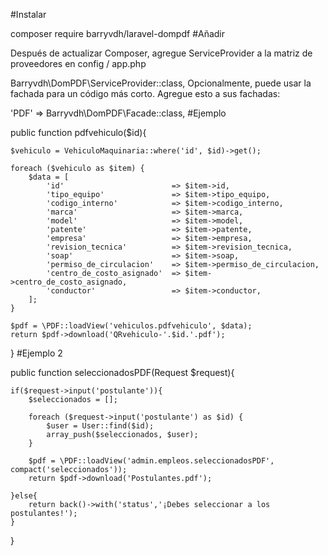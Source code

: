 #Instalar

composer require barryvdh/laravel-dompdf
#Añadir

Después de actualizar Composer, agregue ServiceProvider a la matriz de proveedores en config / app.php

Barryvdh\DomPDF\ServiceProvider::class,
Opcionalmente, puede usar la fachada para un código más corto. Agregue esto a sus fachadas:

'PDF' => Barryvdh\DomPDF\Facade::class,
#Ejemplo

public function pdfvehiculo($id){

    $vehiculo = VehiculoMaquinaria::where('id', $id)->get();

    foreach ($vehiculo as $item) {
        $data = [
            'id'                        => $item->id,
            'tipo_equipo'               => $item->tipo_equipo,
            'codigo_interno'            => $item->codigo_interno,
            'marca'                     => $item->marca,
            'model'                     => $item->model,
            'patente'                   => $item->patente,
            'empresa'                   => $item->empresa,
            'revision_tecnica'          => $item->revision_tecnica,
            'soap'                      => $item->soap,
            'permiso_de_circulacion'    => $item->permiso_de_circulacion,
            'centro_de_costo_asignado'  => $item->centro_de_costo_asignado,
            'conductor'                 => $item->conductor,
        ];
    }

    $pdf = \PDF::loadView('vehiculos.pdfvehiculo', $data);
    return $pdf->download('QRvehiculo-'.$id.'.pdf');
}
#Ejemplo 2

public function seleccionadosPDF(Request $request){

    if($request->input('postulante')){
        $seleccionados = [];

        foreach ($request->input('postulante') as $id) {
            $user = User::find($id);
            array_push($seleccionados, $user);
        }

        $pdf = \PDF::loadView('admin.empleos.seleccionadosPDF', compact('seleccionados'));
        return $pdf->download('Postulantes.pdf');

    }else{
        return back()->with('status','¡Debes seleccionar a los postulantes!');
    }

}